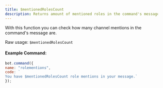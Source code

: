 ```yaml
---
title: $mentionedRolesCount
description: Returns amount of mentioned roles in the command's message.
---
```


With this function you can check how many channel mentions in the command's message are.

Raw usage: `$mentionedRolesCount`

#### Example Command:

```javascript
bot.command({
name: "rolementions",
code: `
You have $mentionedRolesCount role mentions in your message.`
});
```

